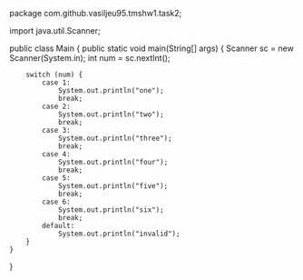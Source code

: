 package com.github.vasiljeu95.tmshw1.task2;

import java.util.Scanner;

public class Main {
    public static void main(String[] args) {
        Scanner sc = new Scanner(System.in);
        int num = sc.nextInt();

        switch (num) {
            case 1:
                System.out.println("one");
                break;
            case 2:
                System.out.println("two");
                break;
            case 3:
                System.out.println("three");
                break;
            case 4:
                System.out.println("four");
                break;
            case 5:
                System.out.println("five");
                break;
            case 6:
                System.out.println("six");
                break;
            default:
                System.out.println("invalid");
        }
    }
}
